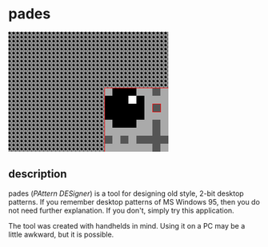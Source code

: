 # pades

![screenshot](screenshot.png)

## description
pades (*PAttern DESigner*) is a tool for designing old style, 2-bit desktop patterns. If you remember desktop patterns of MS Windows 95, then you do not need further explanation. If you don't, simply try this application.

The tool was created with handhelds in mind. Using it on a PC may be a little awkward, but it is possible.
